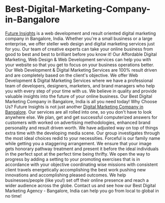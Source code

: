 # Best-Digital-Marketing-Company-in-Bangalore

[Future Insights](https://futureinsights.in/ "Future Insights") is a web development and result oriented digital marketing company in Bangalore, India. Whether you're a small business or a large enterprise, we offer steller web design and digital marketing services just for you. Our team of creative experts can take your online business from good to best and best to brilliant before you know it!
Our Affordable Digital Marketing, Web Design & Web Development services can help you with your website so that you get to focus on your business operations better. Our Web Development & Digital Marketing Services are 100% result driven and are completely based on the client's objective.
We offer Web Development & Digital Marketing Services where we have a professional team of developers, designers, marketers, and brand managers who help you with every step of your time with us. We believe in quality and provide valuable insights into the future of your online business. Our Best Digital Marketing Company in Bangalore, India is all you need today!
Why Choose Us?
Future Insights is not just another 
[Digital Marketing Company in Bangalore](https://futureinsights.in/contact.html "Digital Marketing Company in Bangalore"). Our services are all rolled into one, so you don't have to look anywhere else.
We plan, get and get successful computerized answers for customers with worked on advertising methodologies, enhanced brand personality and result driven worth. We have adjusted way on top of things extra time with the developing media scene. Our group investigates through the most ideal choices redid to your necessities. Forceful is our family name while getting you a staggering arrangement. We ensure that your image gets honorary pathway treatment and present it before the ideal individuals in the perfect spot at the perfect time being thrifty.
We open the way to progress by adding a setting to your promoting exercises that is in accordance with your objective coordinating wise missions with consistent client travels energetically accomplishing the best work pushing new innovations and accomplishing pleased outcomes.
We help businesses/people (like you!) set off their online presence and reach a wider audience across the globe. Contact us and see how our Best Digital Marketing Agency - Bangalore, India can help you go from local to global in no time!



